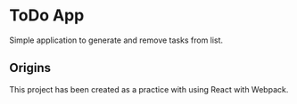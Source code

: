 # ToDo App

Simple application to generate and remove tasks from list.

## Origins

This project has been created as a practice with using React with Webpack.
